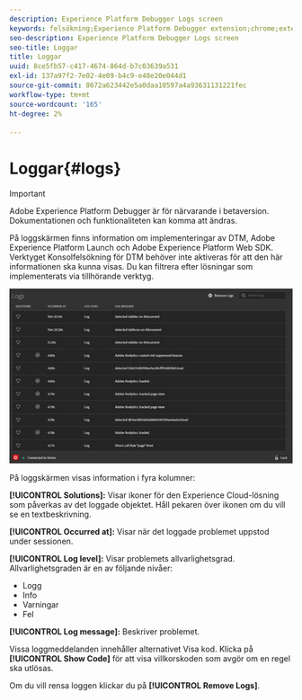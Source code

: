 ```yaml
---
description: Experience Platform Debugger Logs screen
keywords: felsökning;Experience Platform Debugger extension;chrome;extension;logs
seo-description: Experience Platform Debugger Logs screen
seo-title: Loggar
title: Loggar
uuid: 8ce5fb57-c417-4674-864d-b7c03639a531
exl-id: 137a97f2-7e02-4e09-b4c9-e48e20e044d1
source-git-commit: 8672a623442e5a0daa10597a4a93631131221fec
workflow-type: tm+mt
source-wordcount: '165'
ht-degree: 2%

---
```


# Loggar{#logs}

>[!IMPORTANT]
>
>Adobe Experience Platform Debugger är för närvarande i betaversion. Dokumentationen och funktionaliteten kan komma att ändras.

På loggskärmen finns information om implementeringar av DTM, Adobe Experience Platform Launch och Adobe Experience Platform Web SDK. Verktyget Konsolfelsökning för DTM behöver inte aktiveras för att den här informationen ska kunna visas. Du kan filtrera efter lösningar som implementerats via tillhörande verktyg.

![](assets/logs.jpg)

På loggskärmen visas information i fyra kolumner:

**[!UICONTROL Solutions]:** Visar ikoner för den Experience Cloud-lösning som påverkas av det loggade objektet. Håll pekaren över ikonen om du vill se en textbeskrivning.

**[!UICONTROL Occurred at]:** Visar när det loggade problemet uppstod under sessionen.

**[!UICONTROL Log level]:** Visar problemets allvarlighetsgrad. Allvarlighetsgraden är en av följande nivåer:

* Logg
* Info
* Varningar
* Fel

**[!UICONTROL Log message]:** Beskriver problemet.

Vissa loggmeddelanden innehåller alternativet Visa kod. Klicka på **[!UICONTROL Show Code]** för att visa villkorskoden som avgör om en regel ska utlösas.

Om du vill rensa loggen klickar du på **[!UICONTROL Remove Logs]**.
